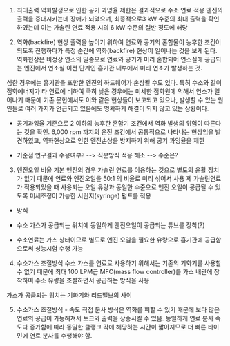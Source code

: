 

1. 최대출력
역화발생으로 인한 공기 과잉율 제한은 결과적으로 수소 연료 적용 엔진의 출력을 증대시키는데 장애가 되었으며, 
최종적으로3 kW 수준의 최대 출력을 확인하였는데 이는 가솔린 연료 적용 시의 6 kW 수준의 절반 정도에 해당


2. 역화(backfire) 현상
출력을 높이기 위하여 연료와 공기의 혼합물이 농후한 조건이 되도록 진행하다가 특정 순간에 역화(backfire) 현상이 
일어나는 것을 보게 된다. 역화현상은 비정상 연소의 일종으로 연료와 공기가 미리 혼합되어 연소실에 공급되는 엔진에서 
연소실 이전 단계인 흡기관 내부에서 미리 연소가 발생하는 것.

심한 경우에는 흡기관을 포함한 엔진의 하드웨어가 손상될 수도 있다. 
특히 수소와 같이 점화에너지가 타 연료에 비하여 극히 낮은 경우에는 미세한 점화원에 의해서 연소가 일어나기 때문에 
기존 문헌에서도 이와 같은 현상들이 보고되고 있으나, 발생할 수 있는 원인들로 여러 가지가 언급되고 있음에도 명확하게 
해결이 되지 않고 있는 상황이다.

- 공기과잉율 기준으로 2 이하의 농후한 혼합기 조건에서 역화 발생의 위험이 따른다는 것을 확인. 
  6,000 rpm 까지의 운전 조건에서 공통적으로 나타나는 현상임을 발견하였고, 
  역화현상으로 인한 엔진손상을 방지하기 위해 공기 과잉율을 제한


* 기준점 연구결과 수용여부?   --> 직분방식 적용 해소 --> 수준은?

3. 엔진오일 비율
기본 엔진의 경우 가솔린 연료를 이용하는 것으로 별도의 윤활 장치가 없기 때문에 연료와 엔진오일을 50:1 의 비율로 미리 섞어서 사용
제 가솔린연료가 적용되었을 때 사용되는 오일 유량과 동일한 수준으로 엔진 오일이 공급될 수 있도록 미세조정이 가능한 시린지(syringe) 펌프를 적용

* 방식
- 수소 가스가 공급되는 위치에 동일하게 엔진오일이 공급되는 튜브를 장착(?)

- 수소연료는 가스 상태이므로 별도로 엔진 오일을 필요한 유량으로 흡기관에 공급함으로써 성능시험 수행 가능



4. 수소가스 조절방식
수소 가스를 연료로 사용하기 위해서는 기존의 기화기를 사용할 수 없기 때문에 최대 100 LPM급 MFC(mass flow controller)를 
가스 배관에 장착하여 수소 유량을 조절하면서 공급하는 방식을 사용

가스가 공급되는 위치는 기화기와 리드밸브의 사이

5. 수소가스 조절방식 - 속도
직접 분사 방식은 역화를 피할 수 있기 때문에 보다 많은 연료의 공급이 가능해져서 토크와 출력을 상승시킬 수 있음.
동일하게 연료 분사 속도다 증가함에 따라 동일한 클랭크 각에 해당하는 시간이 짧아지므로 더 빠른 타이민에 연료 분사를 수행해야 함.


 
